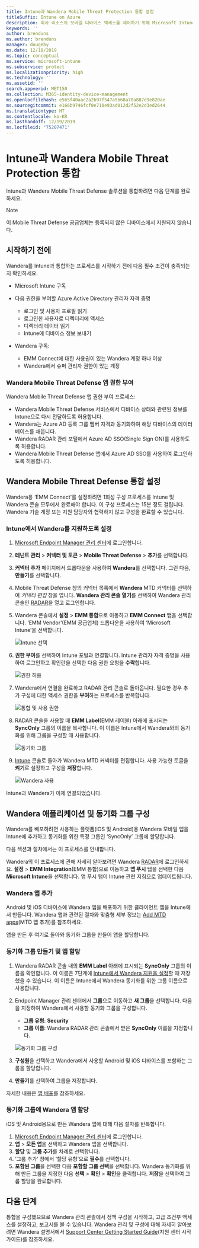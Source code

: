 ```yaml
---
title: Intune과 Wandera Mobile Threat Protection 통합 설정
titleSuffix: Intune on Azure
description: 회사 리소스의 모바일 디바이스 액세스를 제어하기 위해 Microsoft Intune을 사용하여 Wandera Mobile Threat Protection 솔루션을 설정하는 방법입니다.
keywords: ''
author: brenduns
ms.author: brenduns
manager: dougeby
ms.date: 12/18/2019
ms.topic: conceptual
ms.service: microsoft-intune
ms.subservice: protect
ms.localizationpriority: high
ms.technology: ''
ms.assetid: ''
search.appverid: MET150
ms.collection: M365-identity-device-management
ms.openlocfilehash: e565f40aac2a2b97f547a5b68a70a887d9e820ae
ms.sourcegitcommit: e166b9746fcf0e710e93ad012d2f52e2d3ed2644
ms.translationtype: HT
ms.contentlocale: ko-KR
ms.lasthandoff: 12/19/2019
ms.locfileid: "75207471"
---
```

# <a name="integrate-wandera-mobile-threat-protection-with-intune"></a>Intune과 Wandera Mobile Threat Protection 통합  

Intune과 Wandera Mobile Threat Defense 솔루션을 통합하려면 다음 단계를 완료하세요.  

> [!NOTE]
> 이 Mobile Threat Defense 공급업체는 등록되지 않은 디바이스에서 지원되지 않습니다.

## <a name="before-you-begin"></a>시작하기 전에  

Wandera를 Intune과 통합하는 프로세스를 시작하기 전에 다음 필수 조건이 충족되는지 확인하세요.
- Microsoft Intune 구독  
- 다음 권한을 부여할 Azure Active Directory 관리자 자격 증명  
  - 로그인 및 사용자 프로필 읽기  
  - 로그인한 사용자로 디렉터리에 액세스  
  - 디렉터리 데이터 읽기  
  - Intune에 디바이스 정보 보내기  

- Wandera 구독:
  - EMM Connect에 대한 사용권이 있는 Wandera 계정 하나 이상  
  - Wandera에서 슈퍼 관리자 권한이 있는 계정  
 
### <a name="wandera-mobile-threat-defense-app-authorization"></a>Wandera Mobile Threat Defense 앱 권한 부여  

Wandera Mobile Threat Defense 앱 권한 부여 프로세스:  
- Wandera Mobile Threat Defense 서비스에서 디바이스 상태와 관련된 정보를 Intune으로 다시 전달하도록 허용합니다.  
- Wandera는 Azure AD 등록 그룹 멤버 자격과 동기화하여 해당 디바이스의 데이터베이스를 채웁니다.  
- Wandera RADAR 관리 포털에서 Azure AD SSO(Single Sign ON)를 사용하도록 허용합니다.  
- Wandera Mobile Threat Defense 앱에서 Azure AD SSO를 사용하여 로그인하도록 허용합니다.  


## <a name="set-up-wandera-mobile-threat-defense-integration"></a>Wandera Mobile Threat Defense 통합 설정  
Wandera용 ‘EMM Connect’를 설정하려면 1회성 구성 프로세스를 Intune 및 Wandera 콘솔 모두에서 완료해야 합니다.  이 구성 프로세스는 15분 정도 걸립니다. Wandera 기술 계정 또는 지원 담당자와 협력하지 않고 구성을 완료할 수 있습니다.  

### <a name="enable-support-for-wandera-in-intune"></a>Intune에서 Wandera를 지원하도록 설정

1. [Microsoft Endpoint Manager 관리 센터](https://go.microsoft.com/fwlink/?linkid=2109431)에 로그인합니다.
2. **테넌트 관리** > **커넥터 및 토큰** > **Mobile Threat Defense** > **추가**를 선택합니다.
3. **커넥터 추가** 페이지에서 드롭다운을 사용하여 **Wandera**를 선택합니다. 그런 다음, **만들기**를 선택합니다.  
4. Mobile Threat Defense 창의 커넥터 목록에서 **Wandera** MTD 커넥터를 선택하여 *커넥터 편집* 창을 엽니다. **Wandera 관리 콘솔 열기**를 선택하여 Wandera 관리 콘솔인 [RADAR](https://radar.wandera.com/login)을 열고 로그인합니다. 
5. Wandera 콘솔에서 **설정** > **EMM 통합**으로 이동하고 **EMM Connect** 탭을 선택합니다. ‘EMM Vendor’(EMM 공급업체) 드롭다운을 사용하여 ‘Microsoft Intune’을 선택합니다.  

   ![Intune 선택](./media/wandera-mtd-connector-integration/set-up-intune-in-radar.png)

6. **권한 부여**를 선택하여 Intune 포털과 연결합니다. Intune 관리자 자격 증명을 사용하여 로그인하고 확인란을 선택한 다음 권한 요청을 **수락**합니다.  

   ![권한 허용](./media/wandera-mtd-connector-integration/permissions.png) 

7. Wandera에서 연결을 완료하고 RADAR 관리 콘솔로 돌아옵니다. 필요한 경우 추가 구성에 대한 액세스 권한을 **부여**하는 프로세스를 반복합니다.  

   ![통합 및 사용 권한](./media/wandera-mtd-connector-integration/integrations-and-permissions.png) 

8. RADAR 콘솔을 사용할 때 **EMM Label**(EMM 레이블) 아래에 표시되는 **SyncOnly** 그룹의 이름을 복사합니다. 이 이름은 Intune에서 Wandera와의 동기화를 위해 그룹을 구성할 때 사용합니다.

   ![동기화 그룹](./media/wandera-mtd-connector-integration/sync-group-name.png) 

9. [Intune](https://go.microsoft.com/fwlink/?linkid=2090973) 콘솔로 돌아가 Wandera MTD 커넥터를 편집합니다. 사용 가능한 토글을 **켜기**로 설정하고 구성을 **저장**합니다.  

   ![Wandera 사용](./media/wandera-mtd-connector-integration/enable-wandera.png) 

Intune과 Wandera가 이제 연결되었습니다.  

## <a name="configure-the-wandera-applications-and-synchronization-group"></a>Wandera 애플리케이션 및 동기화 그룹 구성  
Wandera를 배포하려면 사용하는 플랫폼(iOS 및 Android)용 Wandera 모바일 앱을 Intune에 추가하고 동기화를 위한 특정 그룹인 ‘SyncOnly’ 그룹에 할당합니다.  

다음 섹션과 절차에서는 이 프로세스를 안내합니다.

Wandera의 이 프로세스에 관해 자세히 알아보려면 Wandera [RADAR](https://radar.wandera.com/login)에 로그인하세요. **설정** > **EMM Integration**(EMM 통합)으로 이동하고 **앱 푸시** 탭을 선택한 다음 **Microsoft Intune**을 선택합니다. 앱 푸시 탭이 Intune 관련 지침으로 업데이트됩니다.  

### <a name="add-the-wandera-apps"></a>Wandera 앱 추가  
Android 및 iOS 디바이스에 Wandera 앱을 배포하기 위한 클라이언트 앱을 Intune에서 만듭니다. Wandera 앱과 관련된 절차와 맞춤형 세부 정보는 [Add MTD apps](mtd-apps-ios-app-configuration-policy-add-assign.md)(MTD 앱 추가)를 참조하세요.  

앱을 만든 후 여기로 돌아와 동기화 그룹을 만들어 앱을 할당합니다.

### <a name="create-the-synchronization-group-and-assign-the-apps"></a>동기화 그룹 만들기 및 앱 할당

1. Wandera RADAR 콘솔 내의 **EMM Label** 아래에 표시되는 **SyncOnly** 그룹의 이름을 확인합니다. 이 이름은 7단계에 [Intune에서 Wandera 지원을 설정](#enable-support-for-wandera-in-intune)할 때 저장했을 수 있습니다. 이 이름은 Intune에서 Wandera 동기화를 위한 그룹 이름으로 사용합니다.  

2. Endpoint Manager 관리 센터에서 **그룹**으로 이동하고 **새 그룹**을 선택합니다. 다음을 지정하여 Wandera에서 사용할 동기화 그룹을 구성합니다.
   - **그룹 유형**: **Security**
   - **그룹 이름**: Wandera RADAR 관리 콘솔에서 받은 **SyncOnly** 이름을 지정합니다.

   ![동기화 그룹 구성](./media/wandera-mtd-connector-integration/configure-sync-group.png)

3. **구성원**을 선택하고 Wandera에서 사용할 Android 및 iOS 디바이스를 포함하는 그룹을 할당합니다.

4. **만들기**를 선택하여 그룹을 저장합니다.

자세한 내용은 [앱 배포](../apps/apps-deploy.md)를 참조하세요.

### <a name="assign-the-wandera-apps-to-the-synchronization-group"></a>동기화 그룹에 Wandera 앱 할당  
iOS 및 Android용으로 만든 Wandera 앱에 대해 다음 절차를 반복합니다.

1. [Microsoft Endpoint Manager 관리 센터](https://go.microsoft.com/fwlink/?linkid=2109431)에 로그인합니다.
2. **앱** > **모든 앱**을 선택하고 Wandera 앱을 선택합니다.
3. **할당** 및 **그룹 추가**를 차례로 선택합니다.  
4. ‘그룹 추가’ 창에서 ‘할당 유형’으로 **필수**를 선택합니다.  
5. **포함된 그룹**을 선택한 다음 **포함할 그룹 선택**을 선택합니다. Wandera 동기화를 위해 만든 그룹을 지정한 다음 **선택** > **확인** > **확인**을 클릭합니다. **저장**을 선택하여 그룹 할당을 완료합니다. 

## <a name="next-steps"></a>다음 단계  
통합을 구성했으므로 Wandera 관리 콘솔에서 정책 구성을 시작하고, 고급 조건부 액세스를 설정하고, 보고서를 볼 수 있습니다. Wandera 관리 및 구성에 대해 자세히 알아보려면 Wandera 설명서에서 [Support Center Getting Started Guide](https://radar.wandera.com/?return_to=https://wandera.force.com/Customer/s/getting-started)(지원 센터 시작 가이드)를 참조하세요. 
